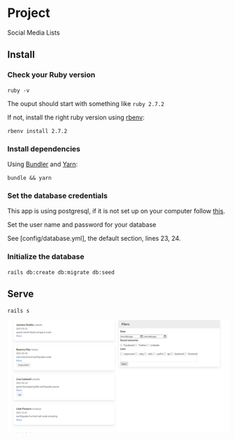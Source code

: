 # Project

Social Media Lists

## Install

### Check your Ruby version

```shell
ruby -v
```

The ouput should start with something like `ruby 2.7.2`

If not, install the right ruby version using [rbenv](https://github.com/rbenv/rbenv):

```shell
rbenv install 2.7.2
```

### Install dependencies

Using [Bundler](https://github.com/bundler/bundler) and [Yarn](https://github.com/yarnpkg/yarn):

```shell
bundle && yarn
```

### Set the database credentials
This app is using postgresql, if it is not set up on your computer follow [this](shorturl.at/doJOV).

Set the user name and password for your database

See [config/database.yml], the default section, lines 23, 24.

### Initialize the database

```shell
rails db:create db:migrate db:seed
```

## Serve

```shell
rails s
```

![img](https://github.com/nekoq/social/blob/main/img.png?raw=true)

